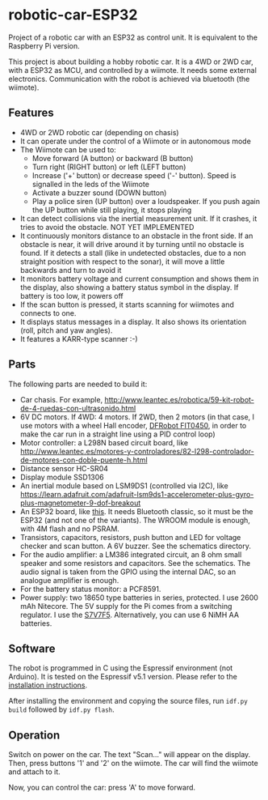 # robotic-car-ESP32
Project of a robotic car with an ESP32 as control unit. It is equivalent to the Raspberry Pi version.

This project is about building a hobby robotic car.
It is a 4WD or 2WD car, with a ESP32 as MCU, and controlled by a wiimote.
It needs some external electronics.
Communication with the robot is achieved via bluetooth (the wiimote).

## Features
* 4WD or 2WD robotic car (depending on chasis)
* It can operate under the control of a Wiimote or in autonomous mode
* The Wiimote can be used to:
  * Move forward (A button) or backward (B button)
  * Turn right (RIGHT button) or left (LEFT button)
  * Increase ('+' button) or decrease speed ('-' button). Speed is signalled in the leds of the Wiimote
  * Activate a buzzer sound (DOWN button)
  * Play a police siren (UP button) over a loudspeaker. If you push again the UP button while still playing, it stops playing
* It can detect collisions via the inertial measurement unit. If it crashes, it tries to avoid the obstacle. NOT YET IMPLEMENTED
* It continuously monitors distance to an obstacle in the front side. If an obstacle is near, it will drive around it by turning until no obstacle is found. If it detects a stall (like in undetected obstacles, due to a non straight position with respect to the sonar), it will move a little backwards and turn to avoid it
* It monitors battery voltage and current consumption and shows them in the display, also showing a battery status symbol in the display. If battery is too low, it powers off
* If the scan button is pressed, it starts scanning for wiimotes and connects to one.
* It displays status messages in a display. It also shows its orientation (roll, pitch and yaw angles).
* It features a KARR-type scanner :-)

## Parts
The following parts are needed to build it:
* Car chasis. For example, http://www.leantec.es/robotica/59-kit-robot-de-4-ruedas-con-ultrasonido.html
* 6V DC motors. If 4WD: 4 motors. If 2WD, then 2 motors (in that case, I use motors with a wheel Hall encoder, [DFRobot FIT0450](https://www.dfrobot.com/product-1457.html), in order to make the car run in a straight line using a PID control loop)
* Motor controller: a L298N based circuit board, like http://www.leantec.es/motores-y-controladores/82-l298-controlador-de-motores-con-doble-puente-h.html
* Distance sensor HC-SR04
* Display module SSD1306
* An inertial module based on LSM9DS1 (controlled via I2C), like https://learn.adafruit.com/adafruit-lsm9ds1-accelerometer-plus-gyro-plus-magnetometer-9-dof-breakout
* An ESP32 board, like [this](https://www.mouser.es/ProductDetail/Espressif-Systems/ESP32-DevKitC-32E?qs=GedFDFLaBXFpgD0kAZWDrQ%3D%3D). It needs Bluetooth classic, so it must be the ESP32 (and not one of the variants). The WROOM module is enough, with 4M flash and no PSRAM.
* Transistors, capacitors, resistors, push button and LED for voltage checker and scan button. A 6V buzzer. See the schematics directory.
* For the audio amplifier: a LM386 integrated circuit, an 8 ohm small speaker and some resistors and capacitors. See the schematics. The audio signal is taken from the GPIO using the internal DAC, so an analogue amplifier is enough.
* For the battery status monitor: a PCF8591.
* Power supply: two 18650 type batteries in series, protected. I use 2600 mAh Nitecore. The 5V supply for the Pi comes from a switching regulator. I use the [S7V7F5](https://www.pololu.com/product/2119). Alternatively, you can use 6 NiMH AA batteries.

## Software
The robot is programmed in C using the Espressif environment (not Arduino). It is tested on the Espressif v5.1 version. Please refer to the [installation instructions](https://docs.espressif.com/projects/esp-idf/en/stable/esp32/get-started/).

After installing the environment and copying the source files, run `idf.py build` followed by `idf.py flash`.

## Operation
Switch on power on the car. The text "Scan..." will appear on the display. Then, press buttons '1' and '2' on the wiimote. The car will find the wiimote and attach to it. 

Now, you can control the car: press 'A' to move forward.


